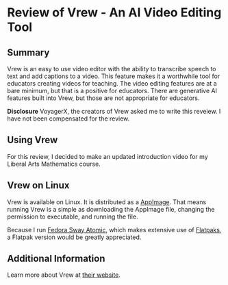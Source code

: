 # Review of Vrew - An AI Video Editing Tool

## Summary

Vrew is an easy to use video editor with the ability to transcribe speech to text and add captions to a video.
This feature makes it a worthwhile tool for educators creating videos for teaching. 
The video editing features are at a bare minimum, but that is a positive for educators.
There are generative AI features built into Vrew, but those are not appropriate for educators.

**Disclosure** VoyagerX, the creators of Vrew asked me to write this reveiew.
I have not been compensated for the review.

## Using Vrew

For this review, I decided to make an updated introduction video for my Liberal Arts Mathematics course.


## Vrew on Linux

Vrew is available on Linux.
It is distributed as a [AppImage](https://appimage.org).
That means running Vrew is a simple as downloading the AppImage file, changing the permission to executable, and running the file.

Because I run [Fedora Sway Atomic](https://fedoraproject.org/atomic-desktops/sway), which makes extensive use of [Flatpaks](https://flatpak.org), a Flatpak version would be greatly appreciated.


## Additional Information

Learn more about Vrew at [their website](https://vrew.ai/en).
